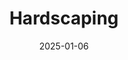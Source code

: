 ---
title: Hardscaping
description: Natures Source offers expert hardscaping services in Auckland, transforming outdoor spaces with durable and visually striking features. Whether you desire a new patio, walkway, deck, fence, or retaining wall, our expert team is at your service from design through to completion. Using high-quality materials and innovative construction techniques, we create landscapes that are built to last and enhance your property's curb appeal. From concept to completion, we ensure every detail is tailored to meet your needs and complement your outdoor environment.
imagebf: /Resources/massey_job1_bf.jpg
imageaft: /Resources/massey_job1_aft.jpg
coorid: mt2
date: 2025-01-06
---
